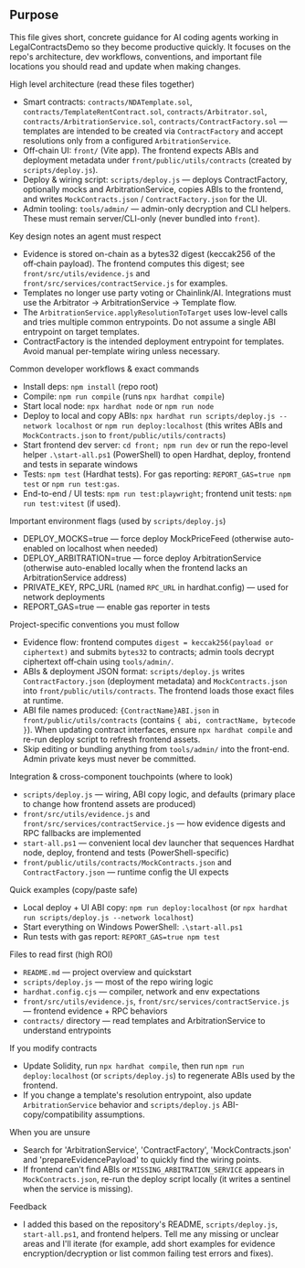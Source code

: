 Purpose
-------
This file gives short, concrete guidance for AI coding agents working in LegalContractsDemo so they become productive quickly. It focuses on the repo's architecture, dev workflows, conventions, and important file locations you should read and update when making changes.

High level architecture (read these files together)
- Smart contracts: `contracts/NDATemplate.sol`, `contracts/TemplateRentContract.sol`, `contracts/Arbitrator.sol`, `contracts/ArbitrationService.sol`, `contracts/ContractFactory.sol` — templates are intended to be created via `ContractFactory` and accept resolutions only from a configured `ArbitrationService`.
- Off-chain UI: `front/` (Vite app). The frontend expects ABIs and deployment metadata under `front/public/utils/contracts` (created by `scripts/deploy.js`).
- Deploy & wiring script: `scripts/deploy.js` — deploys ContractFactory, optionally mocks and ArbitrationService, copies ABIs to the frontend, and writes `MockContracts.json` / `ContractFactory.json` for the UI.
- Admin tooling: `tools/admin/` — admin-only decryption and CLI helpers. These must remain server/CLI-only (never bundled into `front`).

Key design notes an agent must respect
- Evidence is stored on-chain as a bytes32 digest (keccak256 of the off‑chain payload). The frontend computes this digest; see `front/src/utils/evidence.js` and `front/src/services/contractService.js` for examples.
- Templates no longer use party voting or Chainlink/AI. Integrations must use the Arbitrator -> ArbitrationService -> Template flow.
- The `ArbitrationService.applyResolutionToTarget` uses low-level calls and tries multiple common entrypoints. Do not assume a single ABI entrypoint on target templates.
- ContractFactory is the intended deployment entrypoint for templates. Avoid manual per-template wiring unless necessary.

Common developer workflows & exact commands
- Install deps: `npm install` (repo root)
- Compile: `npm run compile` (runs `npx hardhat compile`)
- Start local node: `npx hardhat node` or `npm run node`
- Deploy to local and copy ABIs: `npx hardhat run scripts/deploy.js --network localhost` or `npm run deploy:localhost` (this writes ABIs and `MockContracts.json` to `front/public/utils/contracts`)
- Start frontend dev server: `cd front; npm run dev` or run the repo-level helper `.\start-all.ps1` (PowerShell) to open Hardhat, deploy, frontend and tests in separate windows
- Tests: `npm test` (Hardhat tests). For gas reporting: `REPORT_GAS=true npm test` or `npm run test:gas`.
- End-to-end / UI tests: `npm run test:playwright`; frontend unit tests: `npm run test:vitest` (if used).

Important environment flags (used by `scripts/deploy.js`)
- DEPLOY_MOCKS=true — force deploy MockPriceFeed (otherwise auto-enabled on localhost when needed)
- DEPLOY_ARBITRATION=true — force deploy ArbitrationService (otherwise auto-enabled locally when the frontend lacks an ArbitrationService address)
- PRIVATE_KEY, RPC_URL (named `RPC_URL` in hardhat.config) — used for network deployments
- REPORT_GAS=true — enable gas reporter in tests

Project-specific conventions you must follow
- Evidence flow: frontend computes `digest = keccak256(payload or ciphertext)` and submits `bytes32` to contracts; admin tools decrypt ciphertext off‑chain using `tools/admin/`.
- ABIs & deployment JSON format: `scripts/deploy.js` writes `ContractFactory.json` (deployment metadata) and `MockContracts.json` into `front/public/utils/contracts`. The frontend loads those exact files at runtime.
- ABI file names produced: `{ContractName}ABI.json` in `front/public/utils/contracts` (contains `{ abi, contractName, bytecode }`). When updating contract interfaces, ensure `npx hardhat compile` and re-run deploy script to refresh frontend assets.
- Skip editing or bundling anything from `tools/admin/` into the front-end. Admin private keys must never be committed.

Integration & cross-component touchpoints (where to look)
- `scripts/deploy.js` — wiring, ABI copy logic, and defaults (primary place to change how frontend assets are produced)
- `front/src/utils/evidence.js` and `front/src/services/contractService.js` — how evidence digests and RPC fallbacks are implemented
- `start-all.ps1` — convenient local dev launcher that sequences Hardhat node, deploy, frontend and tests (PowerShell-specific)
- `front/public/utils/contracts/MockContracts.json` and `ContractFactory.json` — runtime config the UI expects

Quick examples (copy/paste safe)
- Local deploy + UI ABI copy: `npm run deploy:localhost`  (or `npx hardhat run scripts/deploy.js --network localhost`)
- Start everything on Windows PowerShell: `.\start-all.ps1`
- Run tests with gas report: `REPORT_GAS=true npm test`

Files to read first (high ROI)
- `README.md` — project overview and quickstart
- `scripts/deploy.js` — most of the repo wiring logic
- `hardhat.config.cjs` — compiler, network and env expectations
- `front/src/utils/evidence.js`, `front/src/services/contractService.js` — frontend evidence + RPC behaviors
- `contracts/` directory — read templates and ArbitrationService to understand entrypoints

If you modify contracts
- Update Solidity, run `npx hardhat compile`, then run `npm run deploy:localhost` (or `scripts/deploy.js`) to regenerate ABIs used by the frontend.
- If you change a template's resolution entrypoint, also update `ArbitrationService` behavior and `scripts/deploy.js` ABI-copy/compatibility assumptions.

When you are unsure
- Search for 'ArbitrationService', 'ContractFactory', 'MockContracts.json' and 'prepareEvidencePayload' to quickly find the wiring points.
- If frontend can't find ABIs or `MISSING_ARBITRATION_SERVICE` appears in `MockContracts.json`, re-run the deploy script locally (it writes a sentinel when the service is missing).

Feedback
- I added this based on the repository's README, `scripts/deploy.js`, `start-all.ps1`, and frontend helpers. Tell me any missing or unclear areas and I'll iterate (for example, add short examples for evidence encryption/decryption or list common failing test errors and fixes).
